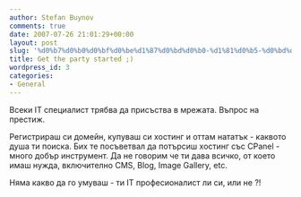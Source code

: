 ```yaml
---
author: Stefan Buynov
comments: true
date: 2007-07-26 21:01:29+00:00
layout: post
slug: '%d0%b7%d0%b0%d0%bf%d0%be%d1%87%d0%bd%d0%b0-%d1%81%d0%b5-%d0%bd%d1%8f%d0%bc%d0%b0-%d1%81%d0%b2%d1%8a%d1%80%d1%88%d0%b2%d0%b0%d0%bd%d0%b5'
title: Get the party started ;)
wordpress_id: 3
categories:
- General
---
```


Всеки IT специалист трябва да присъства в мрежата. Въпрос на престиж.

Регистрираш си домейн, купуваш си хостинг и оттам нататък - каквото душа ти поиска. Бих те посъветвал да потърсиш хостинг със CPanel - много добър инструмент. Да не говорим че ти дава всичко, от което имаш нужда, включително CMS, Blog, Image Gallery, etc.

Няма  какво да го умуваш - ти IT професионалист ли си, или не ?!
